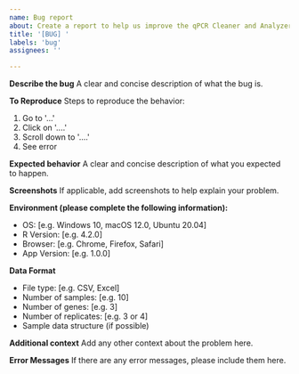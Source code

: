 ```yaml
---
name: Bug report
about: Create a report to help us improve the qPCR Cleaner and Analyzer
title: '[BUG] '
labels: 'bug'
assignees: ''

---
```


**Describe the bug**
A clear and concise description of what the bug is.

**To Reproduce**
Steps to reproduce the behavior:
1. Go to '...'
2. Click on '....'
3. Scroll down to '....'
4. See error

**Expected behavior**
A clear and concise description of what you expected to happen.

**Screenshots**
If applicable, add screenshots to help explain your problem.

**Environment (please complete the following information):**
 - OS: [e.g. Windows 10, macOS 12.0, Ubuntu 20.04]
 - R Version: [e.g. 4.2.0]
 - Browser: [e.g. Chrome, Firefox, Safari]
 - App Version: [e.g. 1.0.0]

**Data Format**
- File type: [e.g. CSV, Excel]
- Number of samples: [e.g. 10]
- Number of genes: [e.g. 3]
- Number of replicates: [e.g. 3 or 4]
- Sample data structure (if possible)

**Additional context**
Add any other context about the problem here.

**Error Messages**
If there are any error messages, please include them here.
